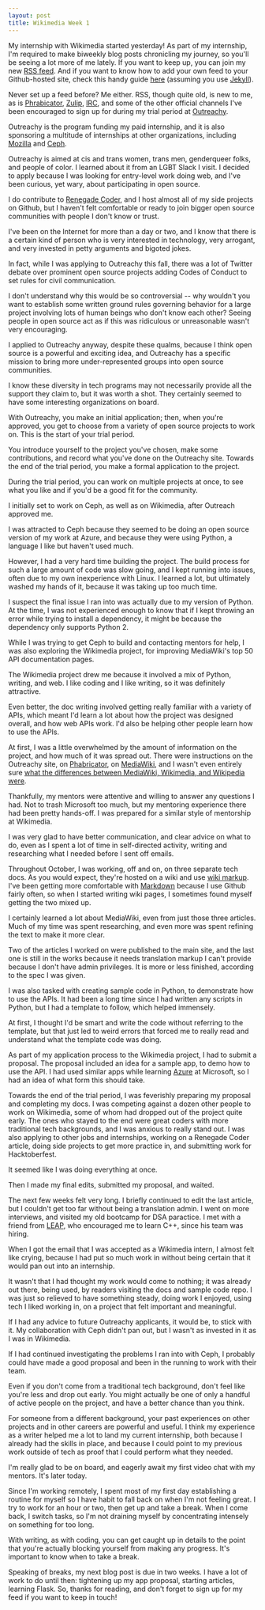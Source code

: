 ```yaml
---
layout: post
title: Wikimedia Week 1
---
```


My internship with Wikimedia started yesterday! As part of my internship, I'm required to make biweekly blog posts chronicling my journey, so you'll be seeing a lot more of me lately. If you want to keep up, you can join my new [RSS feed](https://martyav.github.io/feed.xml). And if you want to know how to add your own feed to your Github-hosted site, check this handy guide [here](https://github.com/jekyll/jekyll-feed) (assuming you use [Jekyll](https://jekyllrb.com/)).

Never set up a feed before? Me either. RSS, though quite old, is new to me, as is [Phrabicator](), [Zulip](https://zulipchat.com/), [IRC](https://whatis.techtarget.com/definition/Internet-Relay-Chat-IRC), and some of the other official channels I've been encouraged to sign up for during my trial period at [Outreachy](https://www.outreachy.org/). 

Outreachy is the program funding my paid internship, and it is also sponsoring a multitude of internships at other organizations, including [Mozilla](https://www.mozilla.org/en-US/) and [Ceph](https://ceph.com/).

Outreachy is aimed at cis and trans women, trans men, genderqueer folks, and people of color. I learned about it from an LGBT Slack I visit. I decided to apply because I was looking for entry-level work doing web, and I've been curious, yet  wary, about participating in open source. 

I do contribute to [Renegade Coder](https://therenegadecoder.com/), and I host almost all of my side projects on Github, but I haven't felt comfortable or ready to join bigger open source communities with people I don't know or trust. 

I've been on the Internet for more than a day or two, and I know that there is a certain kind of person who is very interested in technology, very arrogant, and very invested in petty arguments and bigoted jokes.

In fact, while I was applying to Outreachy this fall, there was a lot of Twitter debate over prominent open source projects adding Codes of Conduct to set rules for civil communication. 

I don't understand why this would be so controversial -- why wouldn't you want to establish some written ground rules governing behavior for a large project involving lots of human beings who don't know each other? Seeing people in open source act as if this was ridiculous or unreasonable wasn't very encouraging.

I applied to Outreachy anyway, despite these qualms, because I think open source is a powerful and exciting idea, and Outreachy has a specific mission to bring more under-represented groups into open source communities. 

I know these diversity in tech programs may not necessarily provide all the support they claim to, but it was worth a shot. They certainly seemed to have some interesting organizations on board. 

With Outreachy, you make an initial application; then, when you're approved, you get to choose from a variety of open source projects to work on. This is the start of your trial period. 

You introduce yourself to the project you've chosen, make some contributions, and record what you've done on the Outreachy site. Towards the end of the trial period, you make a formal application to the project. 

During the trial period, you can work on multiple projects at once, to see what you like and if you'd be a good fit for the community. 

I initially set to work on Ceph, as well as on Wikimedia, after Outreach approved me.

I was attracted to Ceph because they seemed to be doing an open source version of my work at Azure, and because they were using Python, a language I like but haven't used much. 

However, I had a very hard time building the project. The build process for such a large amount of code was slow going, and I kept running into issues, often due to my own inexperience with Linux. I learned a lot, but ultimately washed my hands of it, because it was taking up too much time. 

I suspect the final issue I ran into was actually due to my version of Python. At the time, I was not experienced enough to know that if I kept throwing an error while trying to install a dependency, it might be because the dependency only supports Python 2.

While I was trying to get Ceph to build and contacting mentors for help, I was also exploring the Wikimedia project, for improving MediaWiki's top 50 API documentation pages.

The Wikimedia project drew me because it involved a mix of Python, writing, and web. I like coding and I like writing, so it was definitely attractive. 

Even better, the doc writing involved getting really familiar with a variety of APIs, which meant I'd learn a lot about how the project was designed overall, and how web APIs work. I'd also be helping other people learn how to use the APIs.

At first, I was a little overwhelmed by the amount of information on the project, and how much of it was spread out. There were instructions on the Outreachy site, on [Phabricator](https://readwrite.com/2011/09/28/a-look-at-phabricator-facebook/), on [MediaWiki](https://www.mediawiki.org/wiki/MediaWiki), and I wasn't even entirely sure [what the differences between MediaWiki, Wikimedia, and Wikipedia were](https://www.mediawiki.org/wiki/Differences_between_Wikipedia,_Wikimedia,_MediaWiki,_and_wiki). 

Thankfully, my mentors were attentive and willing to answer any questions I had. Not to trash Microsoft too much, but my mentoring experience there had been pretty hands-off. I was prepared for a similar style of mentorship at Wikimedia.

I was very glad to have better communication, and clear advice on what to do, even as I spent a lot of time in self-directed activity, writing and researching what I needed before I sent off emails.

Throughout October, I was working, off and on, on three separate tech docs. As you would expect, they're hosted on a wiki and use [wiki markup](https://en.wikipedia.org/wiki/Help:Cheatsheet). I've been getting more comfortable with [Markdown](https://daringfireball.net/projects/markdown/) because I use Github fairly often, so when I started writing wiki pages, I sometimes found myself getting the two mixed up.

I certainly learned a lot about MediaWiki, even from just those three articles. Much of my time was spent researching, and even more was spent refining the text to make it more clear. 

Two of the articles I worked on were published to the main site, and the last one is still in the works because it needs translation markup I can't provide because I don't have admin privileges. It is more or less finished, according to the spec I was given.

I was also tasked with creating sample code in Python, to demonstrate how to use the APIs. It had been a long time since I had written any scripts in Python, but I had a template to follow, which helped immensely. 

At first, I thought I'd be smart and write the code without referring to the template, but that just led to weird errors that forced me to really read and understand what the template code was doing.

As part of my application process to the Wikimedia project, I had to submit a proposal. The proposal included an idea for a sample app,  to demo how to use the API. I had used similar apps while learning [Azure](https://azure.microsoft.com/en-us/) at Microsoft, so I had an idea of what form this should take. 

Towards the end of the trial period, I was feverishly preparing my proposal and completing my docs. I was competing against a dozen other people to work on Wikimedia, some of whom had dropped out of the project quite early. The ones who stayed to the end were great coders with more traditional tech backgrounds, and I was anxious to really stand out. I was also applying to other jobs and internships, working on a Renegade Coder article, doing side projects to get more practice in, and submitting work for Hacktoberfest. 

It seemed like I was doing everything at once. 

Then I made my final edits, submitted my proposal, and waited.

The next few weeks felt very long. I briefly continued to edit the last article, but I couldn't get too far without being a translation admin. I went on more interviews, and visited my old bootcamp for DSA paractice. I met with a friend from [LEAP](http://www.industryexplorers.com/), who encouraged me to learn C++, since his team was hiring. 

When I got the email that I was accepted as a Wikimedia intern, I almost felt like crying, because I had put so much work in without being certain that it would pan out into an internship. 

It wasn't that I had thought my work would come to nothing; it was already out there, being used, by readers visiting the docs and sample code repo. I was just so relieved to have something steady, doing work I enjoyed, using tech I liked working in, on a project that felt important and meaningful. 

If I had any advice to future Outreachy applicants, it would be, to stick with it. My collaboration with Ceph didn't pan out, but I wasn't as invested in it as I was in Wikimedia. 

If I had continued investigating the problems I ran into with Ceph, I probably could have made a good proposal and been in the running to work with their team. 

Even if you don't come from a traditional tech background, don't feel like you're less and drop out early. You might actually be one of only a handful of active people on the project, and have a better chance than you think. 

For someone from a different background, your past experiences on other projects and in other careers are powerful and useful. I think my experience as a writer helped me a lot to land my current internship, both because I already had the skills in place, and because I could point to my previous work outside of tech as proof that I could perform what they needed.

I'm really glad to be on board, and eagerly await my first video chat with my mentors. It's later today. 

Since I'm working remotely, I spent most of my first day establishing a routine for myself so I have habit to fall back on when I'm not feeling great. I try to work for an hour or two, then get up and take a break. When I come back, I switch tasks, so I'm not draining myself by concentrating intensely on something for too long. 

With writing, as with coding, you can get caught up in details to the point that you're actually blocking yourself from making any progress. It's important to know when to take a break.

Speaking of breaks, my next blog post is due in two weeks. I have a lot of work to do until then: tightening up my app proposal, starting articles, learning Flask. So, thanks for reading, and don't forget to sign up for my feed if you want to keep in touch!
